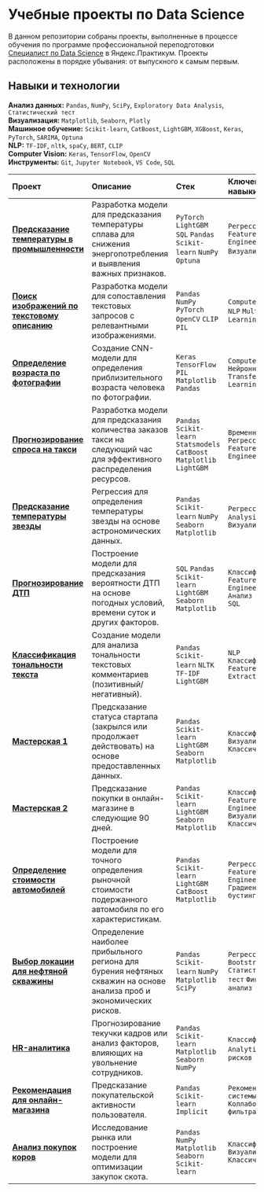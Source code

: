 # Учебные проекты по Data Science

В данном репозитории собраны проекты, выполненные в процессе обучения по программе профессиональной переподготовки [Специалист по Data Science](https://practicum.yandex.ru/data-scientist/) в Яндекс.Практикум. Проекты расположены в порядке убывания: от выпускного к самым первым.

## Навыки и технологии       
**Анализ данных:** `Pandas`, `NumPy`, `SciPy`, `Exploratory Data Analysis`, `Статистический тест`      
**Визуализация:** `Matplotlib`, `Seaborn`, `Plotly`       
**Машинное обучение:** `Scikit-learn`, `CatBoost`, `LightGBM`, `XGBoost`, `Keras`, `PyTorch`, `SARIMA`, `Optuna`       
**NLP:** `TF-IDF`, `nltk`, `spaCy`, `BERT`, `CLIP`      
**Computer Vision:** `Keras`, `TensorFlow`, `OpenCV`      
**Инструменты:** `Git`, `Jupyter Notebook`, `VS Code`, `SQL`      


| Проект                                                                      | Описание                                                                                                              | Стек                                                                     | Ключевые навыки                                                        |
| :-------------------------------------------------------------------------- | :-------------------------------------------------------------------------------------------------------------------- | :----------------------------------------------------------------------- | :--------------------------------------------------------------------- |
| **[Предсказание температуры в промышленности](01.%20final_project)**        | Разработка модели для предсказания температуры сплава для снижения энергопотребления и выявления важных признаков.    | `PyTorch` `LightGBM` `SQL` `Pandas` `Scikit-learn` `NumPy` `Optuna`              | `Регрессия` `Feature Engineering` `Визуализация` `SQL`                 |
| **[Поиск изображений по текстовому описанию](02.%20select_image_by_text)**  | Разработка модели для сопоставления текстовых запросов с релевантными изображениями.                                  | `Pandas` `NumPy` `PyTorch` `OpenCV` `CLIP` `PIL`                         | `Computer Vision` `NLP` `Multimodal Learning`                          |
| **[Определение возраста по фотографии](03.%20predict_age_by_photo)**        | Создание CNN-модели для определения приблизительного возраста человека по фотографии.                                 | `Keras` `TensorFlow` `PIL` `Matplotlib` `Pandas`                         | `Computer Vision` `Нейронные сети` `Transfer Learning`                 |
| **[Прогнозирование спроса на такси](04.%20cnt_taxi_clients_by_next_time)**  | Разработка модели для предсказания количества заказов такси на следующий час для эффективного распределения ресурсов. | `Pandas` `Scikit-learn` `Statsmodels` `CatBoost` `Matplotlib` `LightGBM` | `Временные ряды` `Регрессия` `Feature Engineering`                     |
| **[Предсказание температуры звезды](05.%20star_color_predict)**             | Регрессия для определения температуры звезды на основе астрономических данных.                                        | `Pandas` `Scikit-learn` `NumPy` `Seaborn` `Matplotlib`                   | `Регрессия` `Data Analysis` `Визуализация`                             |
| **[Прогнозирование ДТП](06.%20car_accident_predict)**                       | Построение модели для предсказания вероятности ДТП на основе погодных условий, времени суток и других факторов.       | `SQL` `Pandas` `Scikit-learn` `LightGBM` `Seaborn` `Matplotlib`          | `Классификация` `Feature Engineering` `Анализ рисков` `SQL`            |
| **[Классификация тональности текста](07.%20tone_text_predict)**             | Создание модели для анализа тональности текстовых комментариев (позитивный/негативный).                               | `Pandas` `Scikit-learn` `NLTK` `TF-IDF` `LightGBM`                       | `NLP` `Классификация` `Feature Extraction`                             |
| **[Мастерская 1](08.%20Masterskaya_1)**                                     | Предсказание статуса стартапа (закрылся или продолжает действовать) на основе предоставленных данных.                 | `Pandas` `Scikit-learn` `LightGBM` `Seaborn` `Matplotlib`                | `Классификация` `Визуализация` `Классическое ML`                       |
| **[Мастерская 2](09.%20Masterskaya_2)**                                     | Предсказание покупки в онлайн-магазине в следующие 90 дней.                                                           | `Pandas` `Scikit-learn` `LightGBM` `Seaborn` `Matplotlib`                | `Классификация` `Feature Engineering` `Визуализация` `Классическое ML` |
| **[Определение стоимости автомобилей](10.%20car_price)**                    | Построение модели для точного определения рыночной стоимости подержанного автомобиля по его характеристикам.          | `Pandas` `Scikit-learn` `LightGBM` `CatBoost` `Matplotlib`               | `Регрессия` `Feature Engineering` `Градиентный бустинг`                |
| **[Выбор локации для нефтяной скважины](11.%20search_oil_location)**        | Определение наиболее прибыльного региона для бурения нефтяных скважин на основе анализа проб и экономических рисков.  | `Pandas` `Scikit-learn` `NumPy` `Matplotlib` `SciPy`                     | `Регрессия` `Bootstrap` `Статистический тест` `Финансовый анализ`      |
| **[HR-аналитика](12.%20HR-analitics)**                                      | Прогнозирование текучки кадров или анализ факторов, влияющих на увольнение сотрудников.                               | `Pandas` `Scikit-learn` `Matplotlib` `Seaborn` `NumPy`                   | `Классификация` `HR Analytics` `Анализ рисков`                         |
| **[Рекомендация для онлайн-магазина](13.%20Recomendation_to_Online-Store)** | Предсказание покупательской активности пользователя.                                                                  | `Pandas` `Scikit-learn` `Implicit`                                       | `Рекомендательные системы` `Коллаборативная фильтрация`                |
| **[Анализ покупок коров](14.%20Cow_buy)**                                   | Исследование рынка или построение модели для оптимизации закупок скота.                                               | `Pandas` `NumPy` `Matplotlib` `Seaborn` `Scikit-learn`                   | `Классификация` `Визуализация` `Классическое ML`                       |


